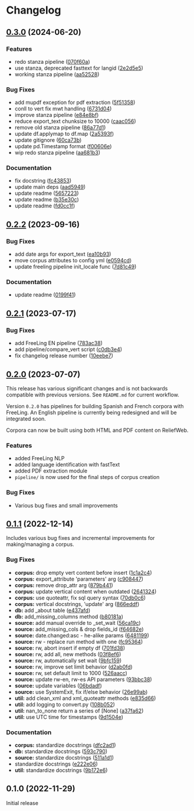 # Changelog

## [0.3.0](https://github.com/engisalor/corpusama/compare/v0.2.2...v0.3.0) (2024-06-20)


### Features

* redo stanza pipeline ([070f60a](https://github.com/engisalor/corpusama/commit/070f60a5ef7300d7abe5ae214ad8a91b844b1c5f))
* use stanza, deprecated fasttext for langid ([2e2d5e5](https://github.com/engisalor/corpusama/commit/2e2d5e5203b44afc1d9e0d99cb5e00a0f1ee84cb))
* working stanza pipeline ([aa52528](https://github.com/engisalor/corpusama/commit/aa525287e78fb1e051d5ecfa29b0867bb2edaa0f))


### Bug Fixes

* add mupdf exception for pdf extraction ([5f51358](https://github.com/engisalor/corpusama/commit/5f513583de0e5873306b1d715121ac9ae4395b98))
* conll to vert fix mwt handling ([6731d04](https://github.com/engisalor/corpusama/commit/6731d04318029b24b0f9d4300800583cd121d122))
* improve stanza pipeline ([e84e8bf](https://github.com/engisalor/corpusama/commit/e84e8bffa2b56fd0571fe227a4e61fca0ac86c21))
* reduce export_text chunksize to 10000 ([caac056](https://github.com/engisalor/corpusama/commit/caac0560dcc3fef8daa214999c0295a940e93444))
* remove old stanza pipeline ([86a77d1](https://github.com/engisalor/corpusama/commit/86a77d16ed74d6cdc8bd5414f7e9f574b211246e))
* update df.applymap to df.map ([2a5393f](https://github.com/engisalor/corpusama/commit/2a5393f652918b8214848907493c101c5fb90a34))
* update gitignore ([60ca73b](https://github.com/engisalor/corpusama/commit/60ca73b6722c44645a7c76fd7dcd426f0a98ad7a))
* update pd.Timestamp format ([f00606e](https://github.com/engisalor/corpusama/commit/f00606e9f03e01e65da978d8097dcf62ff1ba0cf))
* wip redo stanza pipeline ([aa681b3](https://github.com/engisalor/corpusama/commit/aa681b31dbf69d85e27322692d76315d3b19e9eb))


### Documentation

* fix docstring ([fc43853](https://github.com/engisalor/corpusama/commit/fc438531ba89633617e8ba418a9d942a31cb7305))
* update main deps ([aad5949](https://github.com/engisalor/corpusama/commit/aad5949b0c005bfea3a62cbbb290320efd3f3e61))
* update readme ([5657223](https://github.com/engisalor/corpusama/commit/5657223ac1b8eb78be2ea356ad93c113a6a593cd))
* update readme ([b35e30c](https://github.com/engisalor/corpusama/commit/b35e30c21b4e55a536cea2562b869e36bd69188a))
* update readme ([fd0cc1f](https://github.com/engisalor/corpusama/commit/fd0cc1fa5efcafc0a0bb55d54742e83b71ffdf4a))

## [0.2.2](https://github.com/engisalor/corpusama/compare/v0.2.1...v0.2.2) (2023-09-16)


### Bug Fixes

* add date args for export_text ([ea10b93](https://github.com/engisalor/corpusama/commit/ea10b9323ced8e9e806343bee907f1c82ce2a601))
* move corpus attributes to config yml ([e0594cd](https://github.com/engisalor/corpusama/commit/e0594cd96c0fed0ed6a341a8b3e0eba2eb46d17d))
* update freeling pipeline init_locale func ([7d81c49](https://github.com/engisalor/corpusama/commit/7d81c49988e2619be800fe2f25a70611b1ba1e64))


### Documentation

* update readme ([0199f41](https://github.com/engisalor/corpusama/commit/0199f412aec14d1f94a4386574752642d3d16a92))

## [0.2.1](https://github.com/engisalor/corpusama/compare/v0.2.0...v0.2.1) (2023-07-17)


### Bug Fixes

* add FreeLing EN pipeline ([783ac38](https://github.com/engisalor/corpusama/commit/783ac3845c0870089a198cce9b0979c344dbda0c))
* add pipeline/compare_vert script ([c0db3e4](https://github.com/engisalor/corpusama/commit/c0db3e48fd199c5ebb3ba6e3d23589e6846197f1))
* fix changelog release number ([10eebe7](https://github.com/engisalor/corpusama/commit/10eebe743c00354515f4d812a0239e5186c0d9e0))

## [0.2.0](https://github.com/engisalor/corpusama/compare/v0.1.1...v0.2.0) (2023-07-07)

This release has various significant changes and is not backwards compatible with previous versions. See `README.md` for current workflow.

Version `0.2.0` has pipelines for building Spanish and French corpora with FreeLing. An English pipeline is currently being redesigned and will be integrated soon.

Corpora can now be built using both HTML and PDF content on ReliefWeb.

### Features

* added FreeLing NLP
* added language identification with fastText
* added PDF extraction module
* `pipeline/` is now used for the final steps of corpus creation

### Bug Fixes

* Various bug fixes and small improvements

## [0.1.1](https://github.com/Humanitarian-Encyclopedia/corpusama/compare/v0.1.0...v0.1.1) (2022-12-14)

Includes various bug fixes and incremental improvements for making/managing a corpus.

### Bug Fixes

* **corpus:** drop empty vert content before insert ([1c1a2c4](https://github.com/Humanitarian-Encyclopedia/corpusama/commit/1c1a2c4939c75bfb2ba63fe646a3c6b9d508e952))
* **corpus:** export_attribute 'parameters' arg ([c908447](https://github.com/Humanitarian-Encyclopedia/corpusama/commit/c9084479cfb576fe24ad08a4372dfbb56867e24c))
* **corpus:** remove drop_attr arg ([879b441](https://github.com/Humanitarian-Encyclopedia/corpusama/commit/879b4419254efe0a11c6fef8f42bae3a29b0a99c))
* **corpus:** update vertical content when outdated ([2641324](https://github.com/Humanitarian-Encyclopedia/corpusama/commit/2641324b440ec6e044f34e28458cc1629ed4348b))
* **corpus:** use quoteattr, fix sql query syntax ([70db0c6](https://github.com/Humanitarian-Encyclopedia/corpusama/commit/70db0c6d2bb752c7e3c3afd9ad2051cb217d0047))
* **corpus:** vertical docstrings, 'update' arg ([866eddf](https://github.com/Humanitarian-Encyclopedia/corpusama/commit/866eddf631019e7e04f3352b38f14dd99247e2f4))
* **db:** add _about table ([e437afd](https://github.com/Humanitarian-Encyclopedia/corpusama/commit/e437afd3a759876ae1336735f1508e0a9f3bc5b0))
* **db:** add_missing_columns method ([b80181a](https://github.com/Humanitarian-Encyclopedia/corpusama/commit/b80181ae547619d9fd195e5d721fa92d49279deb))
* **source:** add manual override to _set_wait ([56ca19c](https://github.com/Humanitarian-Encyclopedia/corpusama/commit/56ca19cfb3332a6db06babca6d09b389ebfc3770))
* **source:** add_missing_cols & drop fields_id ([f64682e](https://github.com/Humanitarian-Encyclopedia/corpusama/commit/f64682e06e009d2cd1f980402d16760081d31e01))
* **source:** date.changed:asc - he-alike params ([6481199](https://github.com/Humanitarian-Encyclopedia/corpusama/commit/6481199ff88326963807d0886ef197e7c54d2420))
* **source:** rw - replace run method with one ([fc95364](https://github.com/Humanitarian-Encyclopedia/corpusama/commit/fc9536442115eff03745da6755bbc022569ed8e1))
* **source:** rw, abort insert if empty df ([701fd38](https://github.com/Humanitarian-Encyclopedia/corpusama/commit/701fd387b8e610ed833978545c6ced36b6ed8b56))
* **source:** rw, add all, new methods ([03f8ef6](https://github.com/Humanitarian-Encyclopedia/corpusama/commit/03f8ef6d849d21bd9329ebbe81f77c82e8ebca25))
* **source:** rw, automatically set wait ([9bfc159](https://github.com/Humanitarian-Encyclopedia/corpusama/commit/9bfc159d2e3a0904dec554c3168136d11a521b4b))
* **source:** rw, improve set limit behavior ([d2ab0fd](https://github.com/Humanitarian-Encyclopedia/corpusama/commit/d2ab0fdb695f8392cf4e46deca84497842ec3895))
* **source:** rw, set default limit to 1000 ([526aacc](https://github.com/Humanitarian-Encyclopedia/corpusama/commit/526aacc28a73aa4ab3e613acaec2d93e530ce905))
* **source:** update rw-en, rw-es API parameters ([93bbc38](https://github.com/Humanitarian-Encyclopedia/corpusama/commit/93bbc3860e625a00db1643ae63f9e9dcc668c598))
* **source:** update variables ([06bdadf](https://github.com/Humanitarian-Encyclopedia/corpusama/commit/06bdadff5ac19999c647da30c44b559895cc7cab))
* **source:** use SystemExit, fix if/else behavior ([26e99ab](https://github.com/Humanitarian-Encyclopedia/corpusama/commit/26e99ab9358ca815cdd2fa76fe4287d9f4da8eba))
* **util:** add clean_xml and xml_quoteattr methods ([e835d66](https://github.com/Humanitarian-Encyclopedia/corpusama/commit/e835d66b2635038e604d2f5c9825ba47ab9f9734))
* **util:** add logging to convert.py ([108b052](https://github.com/Humanitarian-Encyclopedia/corpusama/commit/108b05283fd14ed9d6d3a71a95aee4ad4c68d1a5))
* **util:** nan_to_none return a series of [None] ([a37fa62](https://github.com/Humanitarian-Encyclopedia/corpusama/commit/a37fa622d077bedf61e0698b990a86feb0e49641))
* **util:** use UTC time for timestamps ([9d1504e](https://github.com/Humanitarian-Encyclopedia/corpusama/commit/9d1504ee3e0f4f4dc3af7c4b3ba8df84f6b6f6ab))


### Documentation

* **corpus:** standardize docstrings ([dfc2ad1](https://github.com/Humanitarian-Encyclopedia/corpusama/commit/dfc2ad10f0ce7b5abf9f1b0263239f8dff99450b))
* **db:** standardize docstrings ([593c790](https://github.com/Humanitarian-Encyclopedia/corpusama/commit/593c7903eed7ac98f77349be2956b98e3b855b0d))
* **source:** standardize docstrings ([511a1d1](https://github.com/Humanitarian-Encyclopedia/corpusama/commit/511a1d16635a651b5d1897d49b9664bf1f391630))
* standardize docstrings ([e222e06](https://github.com/Humanitarian-Encyclopedia/corpusama/commit/e222e065d2504951672465b611420568db48e62d))
* **util:** standardize docstrings ([9b172e6](https://github.com/Humanitarian-Encyclopedia/corpusama/commit/9b172e6645ef2bb8e3525b7a227bd979663c7149))

## 0.1.0 (2022-11-29)

Initial release
